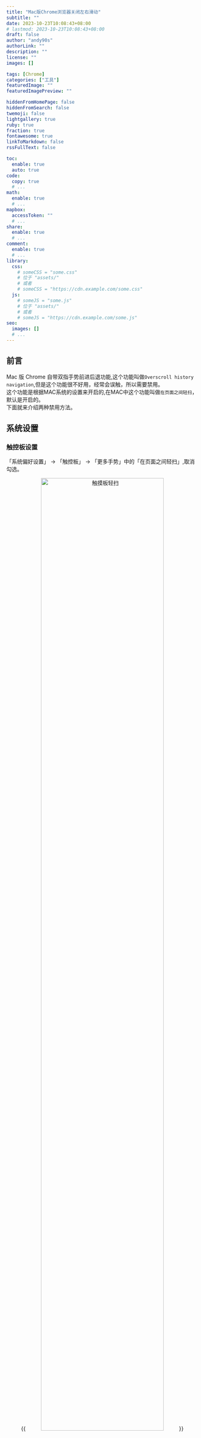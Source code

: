 ```yaml
---
title: "Mac版Chrome浏览器关闭左右滑动"
subtitle: ""
date: 2023-10-23T10:08:43+08:00
# lastmod: 2023-10-23T10:08:43+08:00
draft: false
author: "andy90s"
authorLink: ""
description: ""
license: ""
images: []

tags: [Chrome]
categories: ["工具"]
featuredImage: ""
featuredImagePreview: ""

hiddenFromHomePage: false
hiddenFromSearch: false
twemoji: false
lightgallery: true
ruby: true
fraction: true
fontawesome: true
linkToMarkdown: false
rssFullText: false

toc:
  enable: true
  auto: true
code:
  copy: true
  # ...
math:
  enable: true
  # ...
mapbox:
  accessToken: ""
  # ...
share:
  enable: true
  # ...
comment:
  enable: true
  # ...
library:
  css:
    # someCSS = "some.css"
    # 位于 "assets/"
    # 或者
    # someCSS = "https://cdn.example.com/some.css"
  js:
    # someJS = "some.js"
    # 位于 "assets/"
    # 或者
    # someJS = "https://cdn.example.com/some.js"
seo:
  images: []
  # ...
---
```

<!--more-->
## 前言
Mac 版 Chrome 自带双指手势前进后退功能,这个功能叫做`Overscroll history navigation`,但是这个功能很不好用，经常会误触，所以需要禁用。<br>
这个功能是根据MAC系统的设置来开启的,在MAC中这个功能叫做`在页面之间轻扫`，默认是开启的。<br>
下面就来介绍两种禁用方法。    
## 系统设置
### 触控板设置   

「系统偏好设置」 → 「触控板」 → 「更多手势」中的「在页面之间轻扫」,取消勾选。
<center>
{{<image src="https://cdn.jsdelivr.net/gh/andy90s/blog-image@master/blog/images/触摸板轻扫.png" title="触摸板轻扫" width="80%">}}
<div style="color:#717171;font-size:14px;font-weight:normal"> <b> 触摸板轻扫 </b>  </div>
</center>

### 鼠标设置

「系统偏好设置」 → 「鼠标」 → 「更多手势」中的「在页面之间轻扫」,取消勾选。   
<center>
{{<image src="https://cdn.jsdelivr.net/gh/andy90s/blog-image@master/blog/images/鼠标轻扫.png" title="鼠标轻扫" width="80%">}}
<div style="color:#717171;font-size:14px;font-weight:normal"> <b> 鼠标轻扫 </b>  </div>
</center>

## Chrome设置
上面系统设置会禁用所有的轻扫手势，如果只想禁用Chrome浏览器的轻扫手势，可以通过以下命令禁用：
### 禁用鼠标手势
```shell
defaults write com.google.Chrome AppleEnableMouseSwipeNavigateWithScrolls -bool false
```
### 禁用触控板手势
```shell
defaults write com.google.Chrome AppleEnableSwipeNavigateWithScrolls -bool false
```